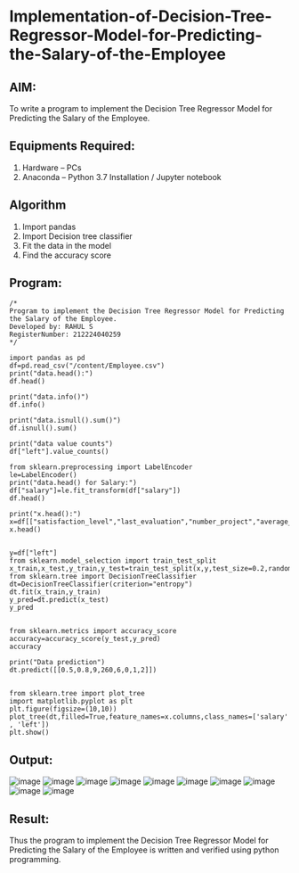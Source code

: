# Implementation-of-Decision-Tree-Regressor-Model-for-Predicting-the-Salary-of-the-Employee

## AIM:
To write a program to implement the Decision Tree Regressor Model for Predicting the Salary of the Employee.

## Equipments Required:
1. Hardware – PCs
2. Anaconda – Python 3.7 Installation / Jupyter notebook

## Algorithm
1. Import pandas
2. Import Decision tree classifier
3. Fit the data in the model
4. Find the accuracy score 

## Program:
```
/*
Program to implement the Decision Tree Regressor Model for Predicting the Salary of the Employee.
Developed by: RAHUL S 
RegisterNumber: 212224040259
*/
```
```
import pandas as pd
df=pd.read_csv("/content/Employee.csv")
print("data.head():")
df.head()
```
```
print("data.info()")
df.info()
```
```
print("data.isnull().sum()")
df.isnull().sum()
```
```
print("data value counts")
df["left"].value_counts()
```
```
from sklearn.preprocessing import LabelEncoder
le=LabelEncoder()
print("data.head() for Salary:")
df["salary"]=le.fit_transform(df["salary"])
df.head()
```
```
print("x.head():")
x=df[["satisfaction_level","last_evaluation","number_project","average_montly_hours","time_spend_company","Work_accident","promotion_last_5years","salary"]]
x.head()
```
```

y=df["left"]
from sklearn.model_selection import train_test_split
x_train,x_test,y_train,y_test=train_test_split(x,y,test_size=0.2,random_state=100)
from sklearn.tree import DecisionTreeClassifier
dt=DecisionTreeClassifier(criterion="entropy")
dt.fit(x_train,y_train)
y_pred=dt.predict(x_test)
y_pred
```
```

from sklearn.metrics import accuracy_score
accuracy=accuracy_score(y_test,y_pred)
accuracy
```
```
print("Data prediction")
dt.predict([[0.5,0.8,9,260,6,0,1,2]])
```
```

from sklearn.tree import plot_tree
import matplotlib.pyplot as plt
plt.figure(figsize=(10,10))
plot_tree(dt,filled=True,feature_names=x.columns,class_names=['salary' , 'left'])
plt.show()
```

  


## Output:
![image](https://github.com/user-attachments/assets/729f156a-2aa9-4d44-a881-11aa0ee8b4b2)
![image](https://github.com/user-attachments/assets/e59695a1-040c-4334-a87c-2d7bff338ad3)
![image](https://github.com/user-attachments/assets/54891a24-e47c-4470-9d52-11f394d7ea38)
![image](https://github.com/user-attachments/assets/27216ab2-c2c8-4c75-90b3-b9111435a84f)
![image](https://github.com/user-attachments/assets/a1031a8a-6a2f-4edb-afe4-771ba7f501ae)
![image](https://github.com/user-attachments/assets/c1e7f6e6-ceaa-446a-8f82-a0294f4c8130)
![image](https://github.com/user-attachments/assets/8accd484-eaea-44e2-814a-1708afd982b9)
![image](https://github.com/user-attachments/assets/3c77533f-79e3-4580-a772-1e03bafff350)
![image](https://github.com/user-attachments/assets/bea65cf4-8c8c-40e6-930d-47d650fed8cc)
![image](https://github.com/user-attachments/assets/6c9ac447-f3b2-4049-ac26-f0eab4250f37)












## Result:
Thus the program to implement the Decision Tree Regressor Model for Predicting the Salary of the Employee is written and verified using python programming.
